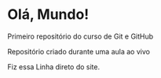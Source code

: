 # Olá, Mundo!
 Primeiro repositório do curso de Git e GitHub

 Repositório criado durante uma aula ao vivo

Fiz essa Linha direto do site.
